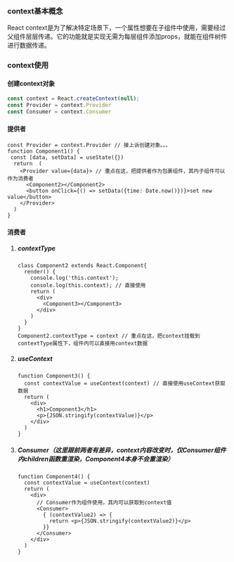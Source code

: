 ### context基本概念

React context是为了解决特定场景下，一个属性想要在子组件中使用，需要经过父组件层层传递。它的功能就是实现无需为每层组件添加props，就能在组件树件进行数据传递。

### context使用

#### 创建context对象

```js
const context = React.createContext(null);
const Provider = context.Provider
const Consumer = context.Consumer
```



#### 提供者

```react
const Provider = context.Provider // 接上诉创建对象。。。
function Component1() {
 const [data, setData] = useState({})
  return  (
    <Provider value={data}> // 重点在这，把提供者作为包裹组件，其内子组件可以作为消费者
      <Component2></Component2>
      <button onClick={() => setData({time: Date.now()})}>set new value</button>
    </Provider>
  )
}
```



#### 消费者

1. ##### contextType

   ```react
   class Component2 extends React.Component{
     render() {
       console.log('this.context');
       console.log(this.context); // 直接使用
       return (
         <div>
           <Component3></Component3>
         </div>
       )
     }
   }
   Component2.contextType = context // 重点在这，把context挂载到contextType属性下，组件内可以直接用context数据
   ```

   

2. ##### useContext

   ```react
   function Component3() {
     const contextValue = useContext(context) // 直接使用useContext获取数据
     return (
       <div>
         <h1>Component3</h1>
         <p>{JSON.stringify(contextValue)}</p>
       </div>
     )
   }
   ```

   

3. ##### Consumer（这里跟前两者有差异，context内容改变时，仅Consumer组件内children函数重渲染，Component4本身不会重渲染）

   ```react
   function Component4() {
     const contextValue = useContext(context)
     return (
       <div>
         // Consumer作为组件使用，其内可以获取到context值
         <Consumer>
           { (contextValue2) => {
             return <p>{JSON.stringify(contextValue2)}</p>
           }}
         </Consumer>
       </div>
     )
   }
   ```

   
